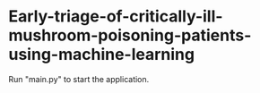 # Early-triage-of-critically-ill-mushroom-poisoning-patients-using-machine-learning

Run "main.py" to start the application.

